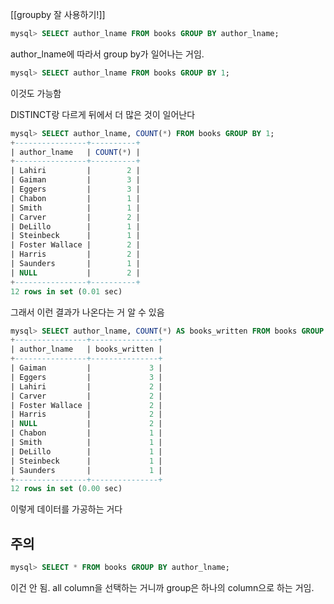 
[[groupby 잘 사용하기!]]

```sql
mysql> SELECT author_lname FROM books GROUP BY author_lname;
```

author_lname에 따라서 group by가 일어나는 거임.

```sql
mysql> SELECT author_lname FROM books GROUP BY 1;
```

이것도 가능함

DISTINCT랑 다르게 뒤에서 더 많은 것이 일어난다

```sql
mysql> SELECT author_lname, COUNT(*) FROM books GROUP BY 1;
+----------------+----------+
| author_lname   | COUNT(*) |
+----------------+----------+
| Lahiri         |        2 |
| Gaiman         |        3 |
| Eggers         |        3 |
| Chabon         |        1 |
| Smith          |        1 |
| Carver         |        2 |
| DeLillo        |        1 |
| Steinbeck      |        1 |
| Foster Wallace |        2 |
| Harris         |        2 |
| Saunders       |        1 |
| NULL           |        2 |
+----------------+----------+
12 rows in set (0.01 sec)
```

그래서 이런 결과가 나온다는 거 알 수 있음

```sql
mysql> SELECT author_lname, COUNT(*) AS books_written FROM books GROUP BY 1 ORDER BY 2 DESC;
+----------------+---------------+
| author_lname   | books_written |
+----------------+---------------+
| Gaiman         |             3 |
| Eggers         |             3 |
| Lahiri         |             2 |
| Carver         |             2 |
| Foster Wallace |             2 |
| Harris         |             2 |
| NULL           |             2 |
| Chabon         |             1 |
| Smith          |             1 |
| DeLillo        |             1 |
| Steinbeck      |             1 |
| Saunders       |             1 |
+----------------+---------------+
12 rows in set (0.00 sec)
```

이렇게 데이터를 가공하는 거다


## 주의
```sql
mysql> SELECT * FROM books GROUP BY author_lname;
```

이건 안 됨. all column을 선택하는 거니까
group은 하나의 column으로 하는 거임.


